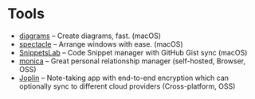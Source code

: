 # Tools

* [diagrams](https://diagrams.app/) – Create diagrams, fast. \(macOS\)
* [spectacle](https://www.spectacleapp.com/) – Arrange windows with ease. \(macOS\)
* [SnippetsLab](https://www.renfei.org/snippets-lab/) – Code Snippet manager with GitHub Gist sync \(macOS\)
* [monica](https://www.monicahq.com/) – Great personal relationship manager \(self-hosted, Browser, OSS\)
* [Joplin](https://joplinapp.org/) – Note-taking app with end-to-end encryption which can optionally sync to different cloud providers \(Cross-platform, OSS\) 

